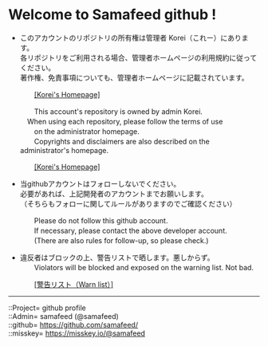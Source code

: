 # Welcome to Samafeed github !

* このアカウントのリポジトリの所有権は管理者 Korei（これー）にあります。  
  各リポジトリをご利用される場合、管理者ホームページの利用規約に従ってください。  
  著作権、免責事項についても、管理者ホームページに記載されています。  
  
  　　[[Korei's Homepage]](https://github.com/korei-xlix/homepage)  
  
  　　This account's repository is owned by admin Korei.  
    　When using each repository, please follow the terms of use  
  　　on the administrator homepage.  
  　　Copyrights and disclaimers are also described on the administrator's homepage.  
  
  　　[[Korei's Homepage]](https://github.com/korei-xlix/homepage)  
  


* 当githubアカウントはフォローしないでください。  
  必要があれば、上記開発者のアカウントまでお願いします。  
  （そちらもフォローに関してルールがありますのでご確認ください）
  
  　　Please do not follow this github account.  
  　　If necessary, please contact the above developer account.  
  　　(There are also rules for follow-up, so please check.)  


* 違反者はブロックの上、警告リストで晒します。悪しからず。  
  　　Violators will be blocked and exposed on the warning list. Not bad.  
  
  　　[[警告リスト（Warn list）]](https://github.com/korei-xlix/homepage/blob/main/warnlists/warnlist_github.md)
  
  
   
  


***
::Project= github profile  
::Admin= samafeed (@samafeed)  
::github= https://github.com/samafeed/  
::misskey= https://misskey.io/@samafeed  


<!--
**korei-xlix/korei-xlix** is a ✨ _special_ ✨ repository because its `README.md` (this file) appears on your GitHub profile.

Here are some ideas to get you started:

- 🔭 I’m currently working on ...
- 🌱 I’m currently learning ...
- 👯 I’m looking to collaborate on ...
- 🤔 I’m looking for help with ...
- 💬 Ask me about ...
- 📫 How to reach me: ...
- 😄 Pronouns: ...
- ⚡ Fun fact: ...
-->
